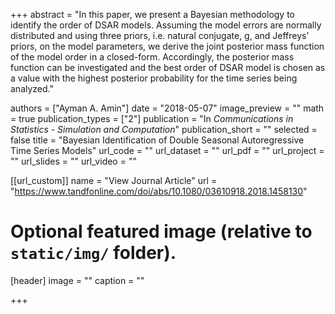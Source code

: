 +++
abstract = "In this paper, we present a Bayesian methodology to identify the order of DSAR models. Assuming the model errors are normally distributed and using three priors, i.e. natural conjugate, g, and Jeffreys’ priors, on the model parameters, we derive the joint posterior mass function of the model order in a closed-form. Accordingly, the posterior mass function can be investigated and the best order of DSAR model is chosen as a value with the highest posterior probability for the time series being analyzed."

authors = ["Ayman A. Amin"]
date = "2018-05-07"
image_preview = ""
math = true
publication_types = ["2"]
publication = "In *Communications in Statistics - Simulation and Computation*"
publication_short = ""
selected = false
title = "Bayesian Identification of Double Seasonal Autoregressive Time Series Models"
url_code = ""
url_dataset = ""
url_pdf = ""
url_project = ""
url_slides = ""
url_video = ""

[[url_custom]]
name = "View Journal Article"
url = "https://www.tandfonline.com/doi/abs/10.1080/03610918.2018.1458130"

# Optional featured image (relative to `static/img/` folder).
[header]
image = ""
caption = ""

+++
